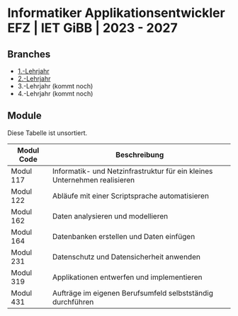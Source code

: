 # Informatiker Applikationsentwickler EFZ | IET GiBB | 2023 - 2027

## Branches
* [1.-Lehrjahr](https://github.com/ly-schneider/iet-gibb/tree/1.-Lehrjahr)
* [2.-Lehrjahr](https://github.com/ly-schneider/iet-gibb/tree/2.-Lehrjahr)
* 3.-Lehrjahr (kommt noch)
* 4.-Lehrjahr (kommt noch)

## Module

Diese Tabelle ist unsortiert.

| Modul Code | Beschreibung |
|------------|--------------|
| Modul 117 | Informatik- und Netzinfrastruktur für ein kleines Unternehmen realisieren |
| Modul 122 | Abläufe mit einer Scriptsprache automatisieren |
| Modul 162 | Daten analysieren und modellieren |
| Modul 164 | Datenbanken erstellen und Daten einfügen |
| Modul 231 | Datenschutz und Datensicherheit anwenden |
| Modul 319 | Applikationen entwerfen und implementieren |
| Modul 431 | Aufträge im eigenen Berufsumfeld selbstständig durchführen |
